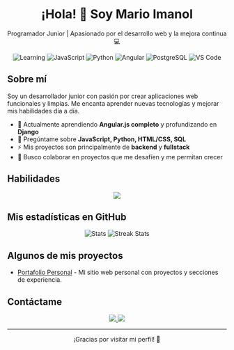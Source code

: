 <!-- ==================== Header ==================== -->
<h1 align="center">¡Hola! 👋 Soy Mario Imanol</h1>
<p align="center">Programador Junior | Apasionado por el desarrollo web y la mejora continua 💻</p>

<!-- ==================== Badges ==================== -->
<p align="center">
  <img src="https://img.shields.io/badge/Status-Learning-blue" alt="Learning"/>
  <img src="https://img.shields.io/badge/Frontend-Javascript-orange" alt="JavaScript"/>
  <img src="https://img.shields.io/badge/Backend-Python-blueviolet" alt="Python"/>
  <img src="https://img.shields.io/badge/Frameworks-Angular-red" alt="Angular"/>
  <img src="https://img.shields.io/badge/Database-PostgreSQL-blue" alt="PostgreSQL"/>
  <img src="https://img.shields.io/badge/Editor-VSCode-blue" alt="VS Code"/>
</p>

<!-- ==================== About Me ==================== -->
## Sobre mí
Soy un desarrollador junior con pasión por crear aplicaciones web funcionales y limpias. Me encanta aprender nuevas tecnologías y mejorar mis habilidades día a día.  

- 🌱 Actualmente aprendiendo **Angular.js completo** y profundizando en **Django**  
- 💬 Pregúntame sobre **JavaScript, Python, HTML/CSS, SQL**  
- ⚡ Mis proyectos son principalmente de **backend** y **fullstack**  
- 🎯 Busco colaborar en proyectos que me desafíen y me permitan crecer  

<!-- ==================== Skills ==================== -->
## Habilidades
<div align="center">
  <img src="https://skillicons.dev/icons?i=js,ts,html,css,angular,python,django,git,github" />
</div>

<!-- ==================== GitHub Stats ==================== -->
## Mis estadísticas en GitHub
<p align="center">
  <img src="https://github-readme-stats.vercel.app/api?username=NASA312&show_icons=true&theme=radical&count_private=true" alt="Stats" />
  <img src="https://github-readme-streak-stats.herokuapp.com/?user=NASA312&theme=radical" alt="Streak Stats" />
</p>

<!-- ==================== Projects ==================== -->
## Algunos de mis proyectos
- [Portafolio Personal](https://github.com/NASA312/portafolio) - Mi sitio web personal con proyectos y secciones de experiencia.

<!-- ==================== Contact ==================== -->
## Contáctame
<p align="center">
  <a href="https://www.linkedin.com/in/mario-imanol-mata-gómez-62515832a" target="_blank">
      <img src="https://img.shields.io/badge/LinkedIn-Mario%20Imanol-blue?logo=linkedin&logoColor=white"/>
  </a>
  <a href="mailto:maimmago@gmail.com">
    <img src="https://img.shields.io/badge/Email-Contact-red?logo=gmail&logoColor=white"/>
  </a>
</p>

---

<p align="center">¡Gracias por visitar mi perfil! 🚀</p>
